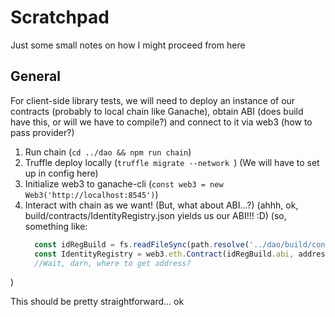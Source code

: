 # Scratchpad

Just some small notes on how I might proceed from here

## General

For client-side library tests, we will need to deploy an instance of our contracts (probably to local chain like Ganache), obtain ABI (does build have this, or will we have to compile?) and connect to it via web3 (how to pass provider?)


1. Run chain (`cd ../dao && npm run chain`)
2. Truffle deploy locally (`truffle migrate --network `)
  (We will have to set up in config here)
3. Initialize web3 to ganache-cli (`const web3 = new Web3('http://localhost:8545')`)
4. Interact with chain as we want! (But, what about ABI...?)
  (ahhh, ok, build/contracts/IdentityRegistry.json yields us our ABI!!! :D)
  (so, something like: 
    ```javascript
      const idRegBuild = fs.readFileSync(path.resolve('../dao/build/contracts/IdentityRegistry.json'));
      const IdentityRegistry = web3.eth.Contract(idRegBuild.abi, address);
      //Wait, darn, where to get address?
    ``` 
  )

This should be pretty straightforward... ok
